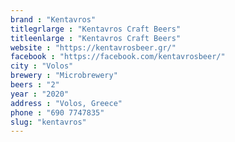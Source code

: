 ```yaml
---
brand : "Kentavros"
titlegrlarge : "Kentavros Craft Beers"
titleenlarge : "Kentavros Craft Beers"
website : "https://kentavrosbeer.gr/"
facebook : "https://facebook.com/kentavrosbeer/"
city : "Volos"
brewery : "Microbrewery"
beers : "2"
year : "2020"
address : "Volos, Greece"
phone : "690 7747835"
slug: "kentavros"
---
```

